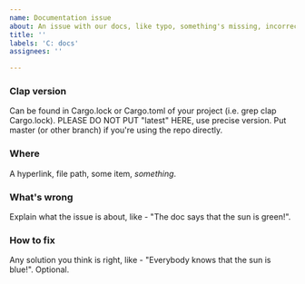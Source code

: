 ```yaml
---
name: Documentation issue
about: An issue with our docs, like typo, something's missing, incorrect docs, etc...
title: ''
labels: 'C: docs'
assignees: ''

---
```


### Clap version

Can be found in Cargo.lock or Cargo.toml of your project (i.e. grep clap Cargo.lock). PLEASE DO NOT PUT "latest" HERE, use precise version. Put master (or other branch) if you're using the repo directly.

### Where

A hyperlink, file path, some item, *something*.

### What's wrong

Explain what the issue is about, like - "The doc says that the sun is green!".

### How to fix

Any solution you think is right, like - "Everybody knows that the sun is blue!". Optional.

